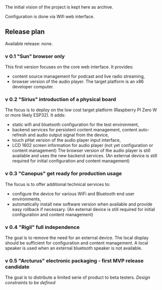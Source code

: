 The initial vision of the project is kept here as archive.

Configuration is done via Wifi web interface.

## Release plan
Available release: none.

### v 0.1 "Sun" browser only
This first version focuses on the core web interface. It provides:
- content source management for podcast and live radio streaming,
- browser version of the audio player.
The target platform is an x86 developer computer.

### v 0.2 "Sirius" introduction of a physical board
The focus is to deploy on the low cost target platform (Raspberry PI Zero W or more likely ESP32). It adds:
- static wifi and bluetooth configuration for the test environment,
- backend services for persistent content management, content auto-refresh and audio output signal from the device,
- touch pHat version of the audio player input interface,
- LCD 1602 screen information for audio player (not yet configuration or content management)
The browser version of the audio player is still available and uses the new backend services.
(An external device is still required for initial configuration and content management)

### v 0.3 "Canopus" get ready for production usage
The focus is to offer additional technical services to:
- configure the device for various WiFi and Bluetooth end user environments,
- automatically install new software version when available and provide easy rollback if necessary.
(An external device is still required for initial configuration and content management)

### v 0.4 "Rigil" full independence
The goal is to remove the need for an external device. 
The local display should be sufficient for configuration and content management.
A local speaker is used when an external bluetooth speaker is not available.

### v 0.5 "Arcturus" electronic packaging - __first MVP release candidate__
The goal is to distribute a limited serie of product to beta testers.
_Design constraints to be defined_
